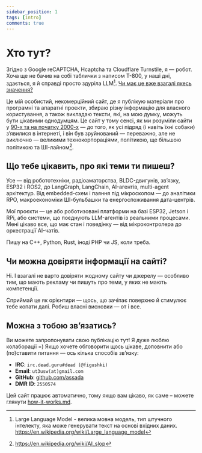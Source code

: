 ```yaml
---
sidebar_position: 1
tags: [intro]
comments: true
---
```


# Хто тут?

Згідно з Google reCAPTCHA, Hcaptcha та Cloudflare Turnstile, я — робот. Хоча ще не бачив на собі таблички з написом T-800, у наші дні, здається, я й справді просто здуріла LLM[^1]. [Чи має це вже взагалі якесь значення?](https://futurism.com/the-byte/experts-90-online-content-ai-generated)

Це мій особистий, некомерційний сайт, де я публікую матеріали про програмні та апаратні проєкти, збираю різну інформацію для власного користування, а також викладаю тексти, які, на мою думку, можуть бути цікавими однодумцям. Це сайт у тому сенсі, як ми розуміли сайти у [90-х та на початку 2000-х](https://theoldnet.com/) — до того, як усі підряд (і навіть їхні собаки) з’явилися в інтернеті, і він був зруйнований — переважно, але не виключно — великими технокорпораціями, політикою, ще більшою політикою та ШІ-лайном[^2].

## Що тебе цікавить, про які теми ти пишеш?

Усе — від робототехніки, радіоаматорства, BLDC-двигунів, зв’язку, ESP32 і ROS2, до LangGraph, LangChain, AI-агентів, multi-agent архітектур. Від embedded-схем і паяння під мікроскопом — до аналітики RPO, макроекономіки ШІ-бульбашки та енергоспоживання дата-центрів.

Мої проєкти — це або роботизовані платформи на базі ESP32, Jetson і RPi, або системи, що поєднують LLM-агентів із реальними процесами. Мені цікаво все, що має стан і поведінку — від мікроконтролера до оркестрації AI-чатів.

Пишу на C++, Python, Rust, іноді PHP чи JS, коли треба.

## Чи можна довіряти інформації на сайті?

Ні. І взагалі не варто довіряти жодному сайту чи джерелу — особливо тим, що мають рекламу чи пишуть про теми, у яких не мають компетенції.

Сприймай це як орієнтири — щось, що зачіпає поверхню й стимулює тебе копати далі. Робиш власні висновки — от і все.

## Можна з тобою зв’язатись?

Ви можете запропонувати свою публікацію тут! Я дуже люблю колаборації =)
Якщо хочете обговорити щось цікаве, доповнити або (по)ставити питання — ось кілька способів зв’язку:  

- **IRC**: `irc.dead.guru#dead (@figushki)`  
- **Email**: `ut3usw(at)gmail.com`  
- **GitHub**: [github.com/assada](https://github.com/assada)
- **DMR ID**: `2550574`  

Цей сайт працює автоматично, тому якщо вам цікаво, як саме – можете глянути [how-it-works.md](/docs/how-it-works). 

[^1]: Large Language Model - велика мовна модель, тип штучного інтелекту, яка може генерувати текст на основі вхідних даних. https://en.wikipedia.org/wiki/Large_language_model
[^2]: https://en.wikipedia.org/wiki/AI_slop
